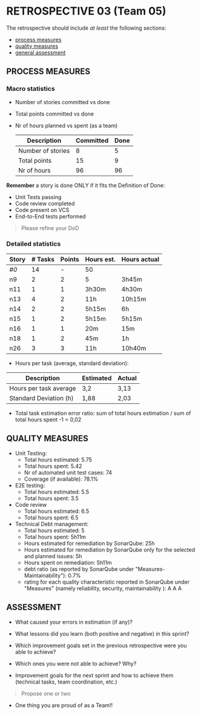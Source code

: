 RETROSPECTIVE 03 (Team 05)
=====================================

The retrospective should include _at least_ the following
sections:

- [process measures](#process-measures)
- [quality measures](#quality-measures)
- [general assessment](#assessment)

## PROCESS MEASURES 

### Macro statistics

- Number of stories committed vs done 
- Total points committed vs done 
- Nr of hours planned vs spent (as a team)

  | Description       | Committed | Done |
  | ----------------- | --------- | ---- |
  | Number of stories | 8         | 5    |
  | Total points      | 15        | 9    |
  | Nr of hours       | 96        | 96   |

**Remember**  a story is done ONLY if it fits the Definition of Done:
 
- Unit Tests passing
- Code review completed
- Code present on VCS
- End-to-End tests performed

> Please refine your DoD 

### Detailed statistics

| Story | # Tasks | Points | Hours est. | Hours actual |
| ----- | ------- | ------ | ---------- | ------------ |
| _#0_  | 14      | -      | 50         |              |
| n9    | 2       | 2      | 5          | 3h45m        |
| n11   | 1       | 1      | 3h30m      | 4h30m        |
| n13   | 4       | 2      | 11h        | 10h15m       |
| n14   | 2       | 2      | 5h15m      | 6h           |
| n15   | 1       | 2      | 5h15m      | 5h15m        |
| n16   | 1       | 1      | 20m        | 15m          |
| n18   | 1       | 2      | 45m        | 1h           |
| n26   | 3       | 3      | 11h        | 10h40m       |
   

- Hours per task (average, standard deviation): 

| Description | Estimated | Actual |
  | ----- | ------- | ------ |
  | Hours per task average |3,2 | 3,13 |
  |Standard Deviation (h) | 1,88 | 2,03 |

- Total task estimation error ratio: sum of total hours estimation / sum of total hours spent -1 = 0,02

  
## QUALITY MEASURES 

- Unit Testing:
  - Total hours estimated: 5.75
  - Total hours spent: 5.42
  - Nr of automated unit test cases: 74
  - Coverage (if available): 78.1%
- E2E testing:
  - Total hours estimated: 5.5
  - Total hours spent: 3.5
- Code review 
  - Total hours estimated: 6.5
  - Total hours spent: 6.5
- Technical Debt management:
  - Total hours estimated: 5
  - Total hours spent: 5h11m
  - Hours estimated for remediation by SonarQube: 25h
  - Hours estimated for remediation by SonarQube only for the selected and planned issues: 5h 
  - Hours spent on remediation: 5h11m
  - debt ratio (as reported by SonarQube under "Measures-Maintainability"): 0.7%
  - rating for each quality characteristic reported in SonarQube under "Measures" (namely reliability, security, maintainability ): A A A
  


## ASSESSMENT

- What caused your errors in estimation (if any)?

- What lessons did you learn (both positive and negative) in this sprint?

- Which improvement goals set in the previous retrospective were you able to achieve? 
  
- Which ones you were not able to achieve? Why?

- Improvement goals for the next sprint and how to achieve them (technical tasks, team coordination, etc.)

> Propose one or two

- One thing you are proud of as a Team!!